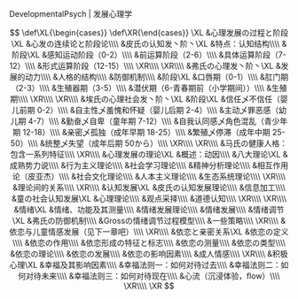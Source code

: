 DevelopmentalPsych | 发展心理学

$$
\def\XL{\begin{cases}}
\def\XR{\end{cases}}
\XL
&心理发展の过程と阶段\XL
    &心发の连续论と阶段论\\\\
    &皮氏の认知发丶阶丶\XL
        &特点：认知结构\\\\
        &阶段\XL
            &感知运动阶段（0-2）\\\\
            &前运算阶段（2-6）\\\\
            &具体运算阶段（7-12）\\\\
            &形式运算阶段（12-15）\\\\
        \XR\\\\
    \XR\\\\
    &弗氏の心理发丶阶丶\XL
        &发展的动力\\\\
        &人格的结构\\\\
        &防御机制\\\\
        &阶段\XL
            &口唇期（0-1）\\\\
            &肛门期（2-3）\\\\
            &生殖器期（3-5）\\\\
            &潜伏期（6-青春期前（小学期间））\\\\
            &生殖期\\\\
        \XR\\\\
    \XR\\\\
    &埃氏の心理社会发丶阶丶\XL
        &阶段\XL
            &信任乄不信任（婴儿前期 0-2）\\\\
            &自主性乄羞愧和怀疑（婴儿后期 2-4）\\\\
            &主动乄罪恶感（幼儿期 4-7）\\\\
            &勤奋乄自卑（童年期 7-12）\\\\
            &自我认同感乄角色混乱（青少年期 12-18）\\\\
            &亲密乄孤独（成年早期 18-25）\\\\
            &繁殖乄停滞（成年中期 25-50）\\\\
            &统整乄失望（成年后期 50から）\\\\
        \XR\\\\
    \XR\\\\
    &马氏の健康人格：包含一系列特征\\\\
\XR\\\\
&心理发展の理论\XL
    &概述：动因\\\\
    &八大理论\XL
        &成熟势力说\\\\
        &行为主义理论\\\\
        &社会学习理论\\\\
        &精神分析理论\\\\
        &相互作用论（皮亚杰）\\\\
        &社会文化理论\\\\
        &人本主义理论\\\\
        &生态系统理论\\\\
    \XR\\\\
    &理论间的关系\\\\
\XR\\\\
&认知发展\XL
    &皮氏の认知发展理论\\\\
    &信息加工\\\\
    &童の社会认知发展\XL
        &心理理论\\\\
        &观点采择\\\\
        &道德认知\\\\
    \XR\\\\
\XR\\\\
&情绪\XL
    &情绪、功能及其测量\\\\
    &情绪发展理论\\\\
    &情绪发展\\\\
    &情绪调节\XL
        &弗氏の防御机制\\\\
        &Grossの情绪调节过程模型\\\\
        &一些策略\\\\
    \XR\\\\
    &依恋与儿童情感发展（见下一章吧）\\\\
\XR\\\\
&依恋と亲密关系\XL
    &依恋の定义\\\\
    &依恋の作用\\\\
    &依恋形成の特征と标志\\\\
    &依恋の测量\\\\
    &依恋の类型\\\\
    &依恋の理论\\\\
    &依恋の发展\\\\
    &依恋の影响因素\\\\
    &成人情感\\\\
\XR\\\\
&积极心理\XL
    &幸福及其影响因素\\\\
    &幸福法则一：如何对待过去\\\\
    &幸福法则二：如何对待未来\\\\
    &幸福法则三：如何对待现在\\\\
    &心流（沉浸体验，flow）\\\\
\XR\\\\
\XR
$$